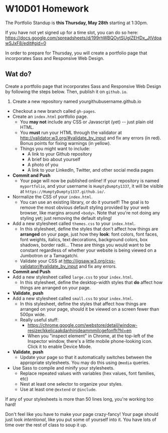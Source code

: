 # W10D01 Homework

The Portfolio Standup is **this Thursday, May 28th** starting at 1:30pm.

If you have not yet signed up for a time slot, you can do so here: <https://docs.google.com/spreadsheets/d/199rhWBQOytSUgIZEHDx_JtVdoawSJxF8/edit#gid=0>

In order to prepare for Thursday, you will create a portfolio page that incorporates Sass and Responsive Web Design.

## Wat do?

Create a portfolio page that incorporates Sass and Responsive Web Design by following the steps below. Then, publish it on `github.io`.

1. Create a new repository named yourgithubusername.github.io
- Checkout a new branch called `gh-pages`.
- Create an `index.html` portfolio page.
  - You **may not** include any CSS or Javascript (yet) -- just plain old HTML.
  - You **must** run your HTML through the validator at <http://validator.w3.org/#validate_by_input> and fix any errors (in red). Bonus points for fixing warnings (in yellow).
  - Things you might want to include:
    - A link to your Github repository
    - A brief bio about yourself
    - A photo of you
    - A link to your LinkedIn, Twitter, and other social media pages
- **Commit and Push**
  - Your page will now be published online! If your repository is named `myportfolio`, and your username is `HumptyDumpty1337`, it will be visible at `https://HumptyDumpty1337.github.io/`.
- Normalize the CSS of your `index.html`.
  - You can use an existing library, or do it yourself! The goal is to remove the most obvious default styling provided by your web browser, like margins around `<body>`. Note that you're not doing any styling yet; just removing the default styling!
- Add a new stylesheet called `themes.css` to your `index.html`.
  - In this stylesheet, define the styles that don't affect how things are **arranged** on your page, just how they **look**: font colors, font faces, font weights, italics, text decorations, background colors, box shadows, border radii... These are things you would want to be constant regardless of whether your website is being viewed on a Jumbotron or a Tamagatchi.
  - Validate your CSS at <http://jigsaw.w3.org/css-validator/#validate_by_input> and fix any errors.
- **Commit and Push**
- Add a new stylesheet called `large.css` to your `index.html`.
  - In this stylesheet, define the desktop-width styles that **do** affect how things are arranged on your page.
- **Validate**, **push**
- Add a new stylesheet called `small.css` to your `index.html`.
  - In this stylesheet, define the styles that affect how things are arranged on your page, should it be viewed on a screen fewer than 500px wide.
  - Really useful stuff:
    - <https://chrome.google.com/webstore/detail/window-resizer/kkelicaakdanhinjdeammmilcgefonfh?hl=en>
    - When you "inspect element" in Chrome, at the top-left of the Inspector window, there's a little mobile phone-looking icon. Click it to enable Device Mode.
- **Validate**, **push**
  - Update your page so that it automatically switches between the appropriate stylesheets. You may do this using `@media` queries.
- Use Sass to compile and minify your stylesheets.
  - Replace repeated values with variables (hex values, font families, etc)
  - Nest at least one selector to organize your styles.
  - Use at least one `@extend` or `@include`.

If any of your stylesheets is more than 50 lines long, you're working too hard!

Don't feel like you have to make your page crazy-fancy! Your page should just look *intentional*, like you put some of yourself into it. You have lots of time over the rest of class to soup it up.
